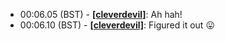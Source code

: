 * <a id="00:06.05">00:06.05 (BST)</a> - __[[cleverdevil]](https://github.com/[cleverdevil])__: Ah hah!
* <a id="00:06.10">00:06.10 (BST)</a> - __[[cleverdevil]](https://github.com/[cleverdevil])__: Figured it out 😛
